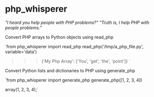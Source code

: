 # php_whisperer
*"I heard you help people with PHP problems?" "Truth is, I help PHP with people problems."*

Convert PHP arrays to Python objects using read_php

`from php_whisperer import read_php
read_php('/tmp/a_php_file.py', variable='data')
>>> {'My Php Array': ['You', 'get', 'the', 'point']}
`

Convert Python lists and dictionaries to PHP using generate_php

`from php_whisperer import generate_php
generate_php([1, 2, 3, 4])

array(1, 2, 3, 4);`

